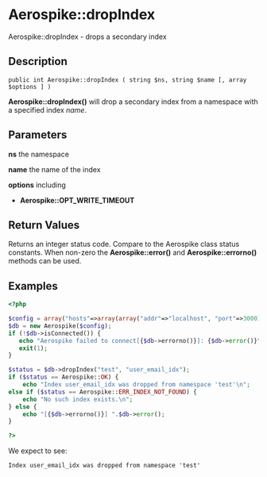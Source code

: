 
# Aerospike::dropIndex

Aerospike::dropIndex - drops a secondary index

## Description

```
public int Aerospike::dropIndex ( string $ns, string $name [, array $options ] )
```

**Aerospike::dropIndex()** will drop a secondary index from
a namespace with a specified index *name*.

## Parameters

**ns** the namespace

**name** the name of the index

**options** including
- **Aerospike::OPT_WRITE_TIMEOUT**

## Return Values

Returns an integer status code.  Compare to the Aerospike class status
constants.  When non-zero the **Aerospike::error()** and
**Aerospike::errorno()** methods can be used.

## Examples

```php
<?php

$config = array("hosts"=>array(array("addr"=>"localhost", "port"=>3000)));
$db = new Aerospike($config);
if (!$db->isConnected()) {
   echo "Aerospike failed to connect[{$db->errorno()}]: {$db->error()}\n";
   exit(1);
}

$status = $db->dropIndex("test", "user_email_idx");
if ($status == Aerospike::OK) {
    echo "Index user_email_idx was dropped from namespace 'test'\n";
else if ($status == Aerospike::ERR_INDEX_NOT_FOUND) {
    echo "No such index exists.\n";
} else {
    echo "[{$db->errorno()}] ".$db->error();
}

?>
```

We expect to see:

```
Index user_email_idx was dropped from namespace 'test'
```

